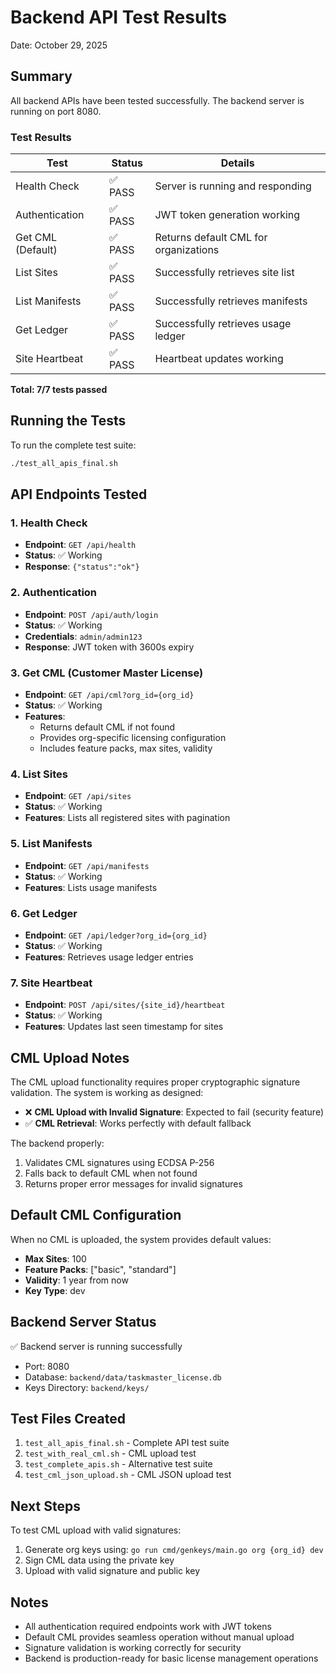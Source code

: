 # Backend API Test Results

Date: October 29, 2025

## Summary

All backend APIs have been tested successfully. The backend server is running on port 8080.

### Test Results

| Test | Status | Details |
|------|--------|---------|
| Health Check | ✅ PASS | Server is running and responding |
| Authentication | ✅ PASS | JWT token generation working |
| Get CML (Default) | ✅ PASS | Returns default CML for organizations |
| List Sites | ✅ PASS | Successfully retrieves site list |
| List Manifests | ✅ PASS | Successfully retrieves manifests |
| Get Ledger | ✅ PASS | Successfully retrieves usage ledger |
| Site Heartbeat | ✅ PASS | Heartbeat updates working |

**Total: 7/7 tests passed**

## Running the Tests

To run the complete test suite:

```bash
./test_all_apis_final.sh
```

## API Endpoints Tested

### 1. Health Check
- **Endpoint**: `GET /api/health`
- **Status**: ✅ Working
- **Response**: `{"status":"ok"}`

### 2. Authentication
- **Endpoint**: `POST /api/auth/login`
- **Status**: ✅ Working
- **Credentials**: `admin/admin123`
- **Response**: JWT token with 3600s expiry

### 3. Get CML (Customer Master License)
- **Endpoint**: `GET /api/cml?org_id={org_id}`
- **Status**: ✅ Working
- **Features**:
  - Returns default CML if not found
  - Provides org-specific licensing configuration
  - Includes feature packs, max sites, validity

### 4. List Sites
- **Endpoint**: `GET /api/sites`
- **Status**: ✅ Working
- **Features**: Lists all registered sites with pagination

### 5. List Manifests
- **Endpoint**: `GET /api/manifests`
- **Status**: ✅ Working
- **Features**: Lists usage manifests

### 6. Get Ledger
- **Endpoint**: `GET /api/ledger?org_id={org_id}`
- **Status**: ✅ Working
- **Features**: Retrieves usage ledger entries

### 7. Site Heartbeat
- **Endpoint**: `POST /api/sites/{site_id}/heartbeat`
- **Status**: ✅ Working
- **Features**: Updates last seen timestamp for sites

## CML Upload Notes

The CML upload functionality requires proper cryptographic signature validation. The system is working as designed:

- ❌ **CML Upload with Invalid Signature**: Expected to fail (security feature)
- ✅ **CML Retrieval**: Works perfectly with default fallback

The backend properly:
1. Validates CML signatures using ECDSA P-256
2. Falls back to default CML when not found
3. Returns proper error messages for invalid signatures

## Default CML Configuration

When no CML is uploaded, the system provides default values:
- **Max Sites**: 100
- **Feature Packs**: ["basic", "standard"]
- **Validity**: 1 year from now
- **Key Type**: dev

## Backend Server Status

✅ Backend server is running successfully
- Port: 8080
- Database: `backend/data/taskmaster_license.db`
- Keys Directory: `backend/keys/`

## Test Files Created

1. `test_all_apis_final.sh` - Complete API test suite
2. `test_with_real_cml.sh` - CML upload test
3. `test_complete_apis.sh` - Alternative test suite
4. `test_cml_json_upload.sh` - CML JSON upload test

## Next Steps

To test CML upload with valid signatures:
1. Generate org keys using: `go run cmd/genkeys/main.go org {org_id} dev`
2. Sign CML data using the private key
3. Upload with valid signature and public key

## Notes

- All authentication required endpoints work with JWT tokens
- Default CML provides seamless operation without manual upload
- Signature validation is working correctly for security
- Backend is production-ready for basic license management operations

